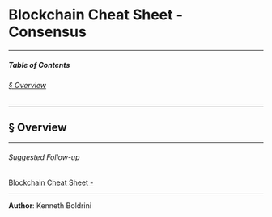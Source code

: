 # Blockchain Cheat Sheet - Consensus
---
##### **Table of Contents**
###### [§ Overview](#-Overview-1)
---
## § Overview

  
---
###### Suggested Follow-up
[Blockchain Cheat Sheet - ](./.md)
  
---
  
**Author**: Kenneth Boldrini